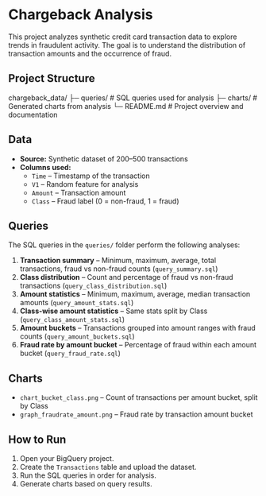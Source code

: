# Chargeback Analysis

This project analyzes synthetic credit card transaction data to explore trends in fraudulent activity. The goal is to understand the distribution of transaction amounts and the occurrence of fraud.  

## Project Structure

chargeback_data/
├─ queries/       # SQL queries used for analysis
├─ charts/        # Generated charts from analysis
└─ README.md      # Project overview and documentation


## Data

- **Source:** Synthetic dataset of 200–500 transactions
- **Columns used:**  
  - `Time` – Timestamp of the transaction  
  - `V1` – Random feature for analysis  
  - `Amount` – Transaction amount  
  - `Class` – Fraud label (0 = non-fraud, 1 = fraud)

## Queries

The SQL queries in the `queries/` folder perform the following analyses:

1. **Transaction summary** – Minimum, maximum, average, total transactions, fraud vs non-fraud counts (`query_summary.sql`)  
2. **Class distribution** – Count and percentage of fraud vs non-fraud transactions (`query_class_distribution.sql`)  
3. **Amount statistics** – Minimum, maximum, average, median transaction amounts (`query_amount_stats.sql`)  
4. **Class-wise amount statistics** – Same stats split by Class (`query_class_amount_stats.sql`)  
5. **Amount buckets** – Transactions grouped into amount ranges with fraud counts (`query_amount_buckets.sql`)  
6. **Fraud rate by amount bucket** – Percentage of fraud within each amount bucket (`query_fraud_rate.sql`)  

## Charts

- `chart_bucket_class.png` – Count of transactions per amount bucket, split by Class  
- `graph_fraudrate_amount.png` – Fraud rate by transaction amount bucket  

## How to Run

1. Open your BigQuery project.  
2. Create the `Transactions` table and upload the dataset.  
3. Run the SQL queries in order for analysis.  
4. Generate charts based on query results.  
